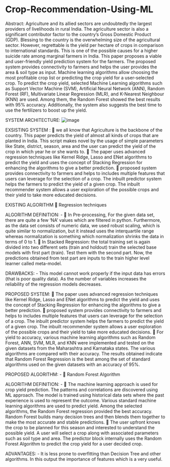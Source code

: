 # Crop-Recommendation-Using-ML

Abstract:
Agriculture and its allied sectors are undoubtedly the largest providers of livelihoods in rural India. The agriculture sector is also a significant contributor factor to the country’s Gross Domestic Product (GDP). Blessing to the country is the overwhelming size of the agricultural sector. However, regrettable is the yield per hectare of crops in comparison to international standards. This is one of the possible causes for a higher suicide rate among marginal farmers in India. This paper proposes a viable and user-friendly yield prediction system for the farmers. The proposed system provides connectivity to farmers and helps the user provides the area & soil type as input. Machine learning algorithms allow choosing the most profitable crop list or predicting the crop yield for a user-selected crop. To predict the crop yield, selected Machine Learning algorithms such as Support Vector Machine (SVM), Artificial Neural Network (ANN), Random Forest (RF), Multivariate Linear Regression (MLR), and K-Nearest Neighbour (KNN) are used. Among them, the Random Forest showed the best results with 95% accuracy. Additionally, the system also suggests the best time to use the fertilizers to boost up the yield.

SYSTEM ARCHITECTURE:
![image](https://github.com/user-attachments/assets/d6cb6fcb-504e-4348-9b54-3530b89f3693)


EXSISTING SYSTEM	:
	we all know that Agriculture is the backbone of the country. This paper predicts the yield of almost all kinds of crops that are planted in India. This script makes novel by the usage of simple parameters like State, district, season, area and the user can predict the yield of the crop in which year he or she wants to. 
	The paper uses advanced regression techniques like Kernel Ridge, Lasso and ENet algorithms to predict the yield and uses the concept of Stacking Regression for enhancing the algorithms to give a better prediction.		proposed system provides connectivity to farmers and helps to includes multiple features that users can leverage for the selection of a crop. The inbuilt predictor system helps the farmers to predict the yield of a given crop. The inbuilt recommender system allows a user exploration of the possible crops and their yield to take more educated decisions. 


EXISTING ALGORITHM
	Regression techniques


ALGORITHM DEFINITION: -
	In Pre-processing, For the given data set, there are quite a few ‘NA’ values which are filtered in python. Furthermore, as the data set consists of numeric data, we used robust scaling, which is quite similar to normalization, but it instead uses the interquartile range whereas normalization is something which normalization shrinks the data in terms of 0 to 1.
	In Stacked Regression:  the total training set is again divided into two different sets (train and holdout) train the selected base models with first part (train). Test them with the second part. Now, the predictions obtained from test part are inputs to the train higher level learner called meta-model.


DRAWBACKS: -
This model cannot work properly if the input data has errors (that is poor quality data).
As the number of variables increases the reliability of the regression models decreases.


PROPOSED SYSTEM:
	The paper uses advanced regression techniques like Kernel Ridge, Lasso and ENet algorithms to predict the yield and uses the concept of Stacking Regression for enhancing the algorithms to give a better prediction.		proposed system provides connectivity to farmers and helps to includes multiple features that users can leverage for the selection of a crop. The inbuilt predictor system helps the farmers to predict the yield of a given crop. The inbuilt recommender system allows a user exploration of the possible crops and their yield to take more educated decisions. 
	For yield to accuracy, various machine learning algorithms such as Random Forest, ANN, SVM, MLR, and KNN were implemented and tested on the given datasets from the Maharashtra and Karnataka states. The various algorithms are compared with their accuracy. The results obtained indicate that Random Forest Regression is the best among the set of standard algorithms used on the given datasets with an accuracy of 95%.


PROPOSED ALGORITHM: -
	Random Forest Algorithm


ALGORITHM DEFINITION: -
	The machine learning approach is used for crop yield prediction. The patterns and correlations are discovered using ML approach. The model is trained using historical data sets where the past experience is used to represent the outcome. Various standard machine learning algorithms are used to predict yield. Among the selected algorithms, the Random Forest regression provided the best accuracy. Random Forest builds many decision trees and then blends them together to make the most accurate and stable predictions.
	The user upfront knows the crop to be planned for this season and interested to understand the possible yield. A user will select a crop along with associated parameters such as soil type and area. The predictor block internally uses the Random Forest Algorithm to predict the crop yield for a user decided crop.


ADVANTAGES: -
It is less prone to overfitting than Decision Tree and other algorithms.
In this output the importance of features which is a very useful.

